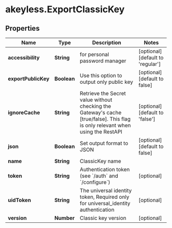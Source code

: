 # akeyless.ExportClassicKey

## Properties

Name | Type | Description | Notes
------------ | ------------- | ------------- | -------------
**accessibility** | **String** | for personal password manager | [optional] [default to &#39;regular&#39;]
**exportPublicKey** | **Boolean** | Use this option to output only public key | [optional] [default to false]
**ignoreCache** | **String** | Retrieve the Secret value without checking the Gateway&#39;s cache [true/false]. This flag is only relevant when using the RestAPI | [optional] [default to &#39;false&#39;]
**json** | **Boolean** | Set output format to JSON | [optional] [default to false]
**name** | **String** | ClassicKey name | 
**token** | **String** | Authentication token (see &#x60;/auth&#x60; and &#x60;/configure&#x60;) | [optional] 
**uidToken** | **String** | The universal identity token, Required only for universal_identity authentication | [optional] 
**version** | **Number** | Classic key version | [optional] 


